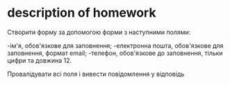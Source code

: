 # description of homework

Створити форму за допомогою форми з наступними полями:

-ім'я, обов'язкове для заповнення;
-електронна пошта, обов'язкове для заповнення, формат email;
-телефон, обов'язкове до заповнення, тільки цифри та довжина 12.

Провалідувати всі поля і вивести повідомлення у відповідь